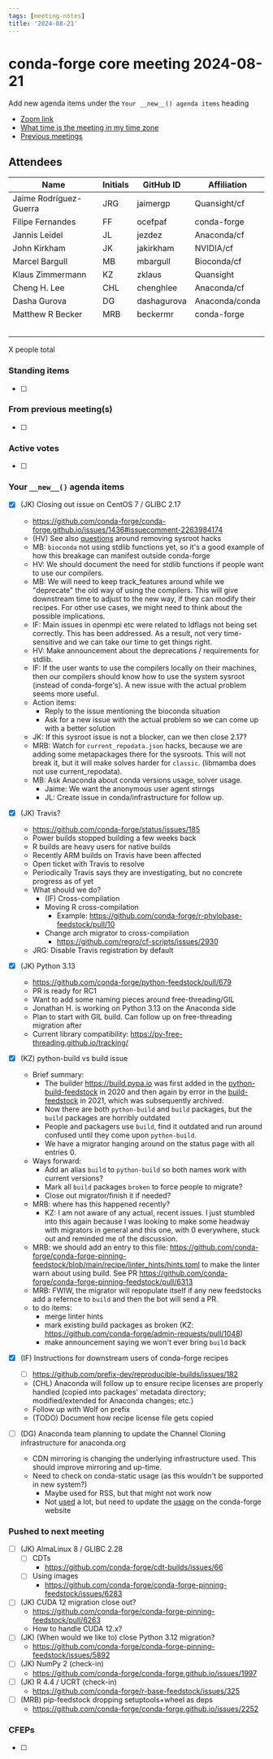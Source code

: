 ```yaml
---
tags: [meeting-notes]
title: '2024-08-21'
---
```

# conda-forge core meeting 2024-08-21

Add new agenda items under the `Your __new__() agenda items` heading

- [Zoom link](https://zoom.us/j/9138593505?pwd=SWh3dE1IK05LV01Qa0FJZ1ZpMzJLZz09)
- [What time is the meeting in my time zone](https://dateful.com/convert/utc?t=5pm)
- [Previous meetings](https://conda-forge.org/community/minutes/)

## Attendees

| Name                    | Initials | GitHub ID        | Affiliation                 |
| ----------------------- | -------- | ---------------  | --------------------------- |
| Jaime Rodríguez-Guerra  | JRG      | jaimergp         | Quansight/cf                |
| Filipe Fernandes        | FF       | ocefpaf          | conda-forge                 |
| Jannis Leidel           | JL       | jezdez           | Anaconda/cf                 |
| John Kirkham            | JK       | jakirkham        | NVIDIA/cf                   |
| Marcel Bargull          | MB       | mbargull         | Bioconda/cf                 |
| Klaus Zimmermann        | KZ       | zklaus           | Quansight                   |
| Cheng H. Lee            | CHL      | chenghlee        | Anaconda/cf                 |
| Dasha Gurova            |  DG      | dashagurova      | Anaconda/conda              |
| Matthew R Becker        | MRB      | beckermr         | conda-forge                 |
|                         |          |                  |                             |
|                         |          |                  |                             |
|                         |          |                  |                             |
|                         |          |                  |                             |
|                         |          |                  |                             |

X people total

### Standing items

- [ ]

### From previous meeting(s)

- [ ]

### Active votes

- [ ]

### Your `__new__()` agenda items

- [X] (JK) Closing out issue on CentOS 7 / GLIBC 2.17
  - https://github.com/conda-forge/conda-forge.github.io/issues/1436#issuecomment-2263984174 
  - (HV) See also [questions](https://github.com/conda-forge/linux-sysroot-feedstock/issues/68) around removing sysroot hacks
  - MB: `bioconda` not using stdlib functions yet, so it's a good example of how this breakage can manifest outside conda-forge
  - HV: We should document the need for stdlib functions if people want to use our compilers.
  - MB: We will need to keep track_features around while we "deprecate" the old way of using the compilers. This will give downstream time to adjust to the new way, if they can modify their recipes. For other use cases, we might need to think about the possible implications.
  - IF: Main issues in openmpi etc were related to ldflags not being set correctly. This has been addressed. As a result, not very time-sensitive and we can take our time to get things right.
  - HV: Make announcement about the deprecations / requirements for stdlib.
  - IF: If the user wants to use the compilers locally on their machines, then our compilers should know how to use the system sysroot (instead of conda-forge's). A new issue with the actual problem seems more useful.
  - Action items:
      - Reply to the issue mentioning the bioconda situation
      - Ask for a new issue with the actual problem so we can come up with a better solution
  - JK: If this sysroot issue is not a blocker, can we then close 2.17?
  - MRB: Watch for `current_repodata.json` hacks, because we are adding some metapackages there for the sysroots. This will not break it, but it will make solves harder for `classic`. (libmamba does not use current_repodata).
  - MB: Ask Anaconda about conda versions usage, solver usage.
      - Jaime: We want the anonymous user agent stirngs 
      - JL: Create issue in conda/infrastructure for follow up.
- [x] (JK) Travis?
  - https://github.com/conda-forge/status/issues/185
  - Power builds stopped building a few weeks back
  - R builds are heavy users for native builds
  - Recently ARM builds on Travis have been affected
  - Open ticket with Travis to resolve
  - Periodically Travis says they are investigating, but no concrete progress as of yet
  - What should we do?
    - (IF) Cross-compilation
    - Moving R cross-compilation
        - Example: https://github.com/conda-forge/r-phylobase-feedstock/pull/10
    -  Change arch migrator to cross-compilation
        -  https://github.com/regro/cf-scripts/issues/2930
  - JRG: Disable Travis registration by default

- [x] (JK) Python 3.13
  - https://github.com/conda-forge/python-feedstock/pull/679
  - PR is ready for RC1
  - Want to add some naming pieces around free-threading/GIL
  - Jonathan H. is working on Python 3.13 on the Anaconda side
  - Plan to start with GIL build. Can follow up on free-threading migration after
  - Current library compatibility: https://py-free-threading.github.io/tracking/


- [x] (KZ) python-build vs build issue
    - Brief summary:
        - The builder https://build.pypa.io was first added in the [python-build-feedstock](https://github.com/conda-forge/python-build-feedstock) in 2020 and then again by error in the [build-feedstock](https://github.com/conda-forge/build-feedstock) in 2021, which was subsequently archived.
        - Now there are both `python-build` and `build` packages, but the `build` packages are horribly outdated
        - People and packagers use `build`, find it outdated and run around confused until they come upon `python-build`.
        - We have a migrator hanging around on the status page with all entries 0.
    - Ways forward:
        - Add an alias `build` to `python-build` so both names work with current versions?
        - Mark all `build` packages `broken` to force people to migrate?
        - Close out migrator/finish it if needed?
    - MRB: where has this happened recently?
        - KZ: I am not aware of any actual, recent issues. I just stumbled into this again because I was looking to make some headway with migrators in general and this one, with 0 everywhere, stuck out and reminded me of the discussion.
    - MRB: we should add an entry to this file: https://github.com/conda-forge/conda-forge-pinning-feedstock/blob/main/recipe/linter_hints/hints.toml to make the linter warn about using build. See PR https://github.com/conda-forge/conda-forge-pinning-feedstock/pull/6313
    - MRB: FWIW, the migrator will repopulate itself if any new feedstocks add a refernce to `build` and then the bot will send a PR.
    - to do items:
        - merge linter hints
        - mark existing build packages as broken (KZ: https://github.com/conda-forge/admin-requests/pull/1048)
        - make announcement saying we won't ever bring `build` back

- [x] (IF) Instructions for downstream users of conda-forge recipes
    - [ ] https://github.com/prefix-dev/reproducible-builds/issues/182
    - (CHL) Anaconda will follow up to ensure recipe licenses are properly handled (copied into packages' metadata directory; modified/extended for Anaconda changes; etc.)
    - Follow up with Wolf on prefix
    - (TODO) Document how recipe license file gets copied
- [ ] (DG) Anaconda team planning to update the Channel Cloning infrastructure for anaconda.org
    - CDN mirroring is changing the underlying infrastructure used. This should improve mirroring and up-time.
    - Need to check on conda-static usage (as this wouldn't be supported in new system?)
      - Maybe used for RSS, but that might not work now
      - Not [used](https://github.com/search?q=org%3Aconda-forge%20conda-static&type=code) a lot, but need to update the [usage](https://github.com/conda-forge/conda-forge.github.io/blob/ce0664828eb59a9cd3b02051c181893a08ca276e/src/constants.js#L127) on the conda-forge website


### Pushed to next meeting

- [ ] (JK) AlmaLinux 8 / GLIBC 2.28
  - [ ] CDTs
      - https://github.com/conda-forge/cdt-builds/issues/66
  - [ ] Using images
    - https://github.com/conda-forge/conda-forge-pinning-feedstock/issues/6283
- [ ] (JK) CUDA 12 migration close out?
  - https://github.com/conda-forge/conda-forge-pinning-feedstock/pull/6263
  - How to handle CUDA 12.x?
- [ ] (JK) (When would we like to) close Python 3.12 migration?
  - https://github.com/conda-forge/conda-forge-pinning-feedstock/issues/5892
- [ ] (JK) NumPy 2 (check-in)
  - https://github.com/conda-forge/conda-forge.github.io/issues/1997
- [ ] (JK) R 4.4 / UCRT (check-in)
  - https://github.com/conda-forge/r-base-feedstock/issues/325
- [ ] (MRB) pip-feedstock dropping setuptools+wheel as deps
  - https://github.com/conda-forge/conda-forge.github.io/issues/2252

### CFEPs

- [ ]
